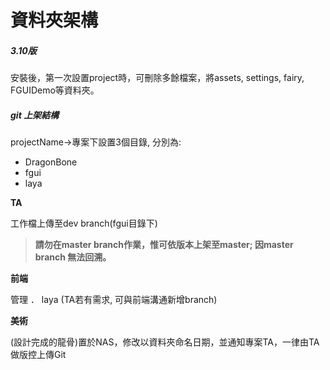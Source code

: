 # 資料夾架構

##### 3.10版

安裝後，第一次設置project時，可刪除多餘檔案，將assets, settings, fairy, FGUIDemo等資料夾。

##### **git 上架結構**

projectName-&gt;專案下設置3個目錄, 分別為:

* DragonBone
* fgui
* laya

**TA**

工作檔上傳至dev branch\(fgui目錄下\)

> **請勿在master branch作業，惟可依版本上架至master; 因master branch 無法回溯。**

**前端**

管理 ． laya \(TA若有需求, 可與前端溝通新增branch\)

**美術**

\(設計完成的龍骨\)置於NAS，修改以資料夾命名日期，並通知專案TA，一律由TA 做版控上傳Git

